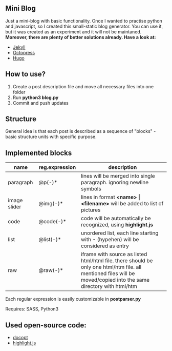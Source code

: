 ## Mini Blog

Just a mini-blog with basic functionality.
Once I wanted to practise python and javascript, so I created this small-static blog generator.
You can use it, but it was created as an experiment and it will not be maintaned.  
**Moreover, there are plenty of better solutions already. Have a look at:**
 * [Jekyll](https://github.com/jekyll/jekyll)
 * [Octopress](https://github.com/octopress/octopress)
 * [Hugo](https://github.com/spf13/hugo)

## How to use?

1. Create a post description file and move all necessary files into one folder
2. Run **python3 blog.py**
3. Commit and push updates

## Structure

General idea is that each post is described as
a sequence of "blocks" - basic structure units with specific purpose.

## Implemented blocks

name        | reg.expression   | description
------------|------------------|------------------
paragraph   | @p(-)\*          | lines will be merged into single paragraph. ignoring newline symbols
image slider| @img(-)\*        | lines in format **\<name\> &#124; \<filename\>** will be added to list of pictures
code        | @code(-)\*       | code will be automatically be recognized, using **highlight.js**
list        | @list(-)\*       | unordered list, each line starting with **-** (hypehen) will be considered as entry
raw         | @raw(-)\*        | iframe with source as listed html/html file. there should be only one html/htm file. all mentioned files will be moved/copied into the same directory with html/htm

Each regular expression is easily customizable in **postparser.py**

Requires: SASS, Python3

## Used open-source code:
 - [docopt](https://github.com/docopt/docopt)
 - [highlight.js](https://github.com/isagalaev/highlight.js)
